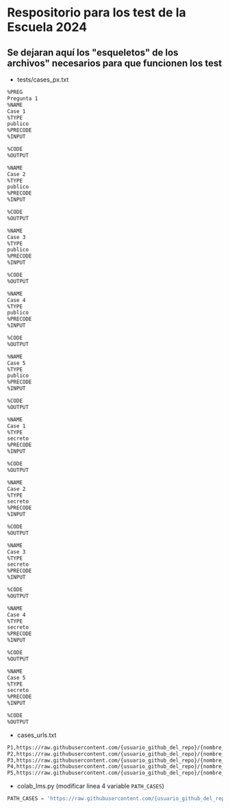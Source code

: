 # Respositorio para los test de la Escuela 2024

## Se dejaran aquí los "esqueletos" de los archivos" necesarios para que funcionen los test

- tests/cases_px.txt

```txt
%PREG
Pregunta 1
%NAME
Case 1
%TYPE
publico
%PRECODE
%INPUT

%CODE
%OUTPUT

%NAME
Case 2
%TYPE
publico
%PRECODE
%INPUT

%CODE
%OUTPUT

%NAME
Case 3
%TYPE
publico
%PRECODE
%INPUT

%CODE
%OUTPUT

%NAME
Case 4
%TYPE
publico
%PRECODE
%INPUT

%CODE
%OUTPUT

%NAME
Case 5
%TYPE
publico
%PRECODE
%INPUT

%CODE
%OUTPUT

%NAME
Case 1
%TYPE
secreto
%PRECODE
%INPUT

%CODE
%OUTPUT

%NAME
Case 2
%TYPE
secreto
%PRECODE
%INPUT

%CODE
%OUTPUT

%NAME
Case 3
%TYPE
secreto
%PRECODE
%INPUT

%CODE
%OUTPUT

%NAME
Case 4
%TYPE
secreto
%PRECODE
%INPUT

%CODE
%OUTPUT

%NAME
Case 5
%TYPE
secreto
%PRECODE
%INPUT

%CODE
%OUTPUT

```

- cases_urls.txt

```txt
P1,https://raw.githubusercontent.com/{usuario_github_del_repo}/{nombre_repo}/{rama}/tests/cases_p1.txt
P2,https://raw.githubusercontent.com/{usuario_github_del_repo}/{nombre_repo}/{rama}/tests/cases_p2.txt
P3,https://raw.githubusercontent.com/{usuario_github_del_repo}/{nombre_repo}/{rama}/tests/cases_p3.txt
P4,https://raw.githubusercontent.com/{usuario_github_del_repo}/{nombre_repo}/{rama}/tests/cases_p4.txt
P5,https://raw.githubusercontent.com/{usuario_github_del_repo}/{nombre_repo}/{rama}/tests/cases_p5.txt
```

- colab_lms.py (modificar linea 4 variable `PATH_CASES`)

```py
PATH_CASES = 'https://raw.githubusercontent.com/{usuario_github_del_repo}/{nombre_repo}/{rama}/cases_urls.txt'
```
